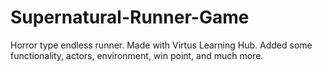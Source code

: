 # Supernatural-Runner-Game
Horror type endless runner. Made with Virtus Learning Hub. 
Added some functionality, actors, environment, win point, and much more. 
